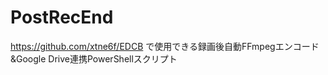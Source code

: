 # PostRecEnd
https://github.com/xtne6f/EDCB で使用できる録画後自動FFmpegエンコード&amp;Google Drive連携PowerShellスクリプト

